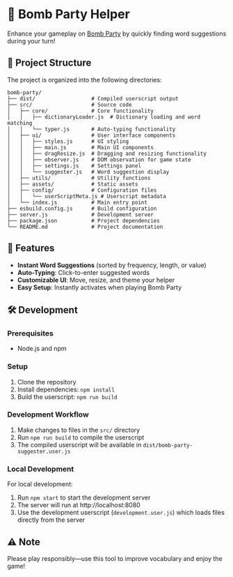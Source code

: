 # 🎲 Bomb Party Helper

Enhance your gameplay on [Bomb Party](https://jklm.fun) by quickly finding word suggestions during your turn!

## 📁 Project Structure

The project is organized into the following directories:

```
bomb-party/
├── dist/                  # Compiled userscript output
├── src/                   # Source code
│   ├── core/              # Core functionality
│   │   ├── dictionaryLoader.js  # Dictionary loading and word matching
│   │   └── typer.js       # Auto-typing functionality
│   ├── ui/                # User interface components
│   │   ├── styles.js      # UI styling
│   │   ├── main.js        # Main UI components
│   │   ├── dragResize.js  # Dragging and resizing functionality
│   │   ├── observer.js    # DOM observation for game state
│   │   ├── settings.js    # Settings panel
│   │   └── suggester.js   # Word suggestion display
│   ├── utils/             # Utility functions
│   ├── assets/            # Static assets
│   ├── config/            # Configuration files
│   │   └── userScriptMeta.js # Userscript metadata
│   └── index.js           # Main entry point
├── esbuild.config.js      # Build configuration
├── server.js              # Development server
├── package.json           # Project dependencies
└── README.md              # Project documentation
```

## 🚀 Features

- **Instant Word Suggestions** (sorted by frequency, length, or value)
- **Auto-Typing**: Click-to-enter suggested words
- **Customizable UI**: Move, resize, and theme your helper
- **Easy Setup**: Instantly activates when playing Bomb Party

## 🛠️ Development

### Prerequisites

- Node.js and npm

### Setup

1. Clone the repository
2. Install dependencies: `npm install`
3. Build the userscript: `npm run build`

### Development Workflow

1. Make changes to files in the `src/` directory
2. Run `npm run build` to compile the userscript
3. The compiled userscript will be available in `dist/bomb-party-suggester.user.js`

### Local Development

For local development:
1. Run `npm start` to start the development server
2. The server will run at http://localhost:8080
3. Use the development userscript (`development.user.js`) which loads files directly from the server

## ⚠️ Note

Please play responsibly—use this tool to improve vocabulary and enjoy the game! 